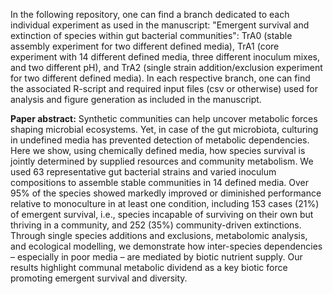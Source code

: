 In the following repository, one can find a branch dedicated to each individual experiment as used in the manuscript: "Emergent survival and extinction of species within gut bacterial communities": 
TrA0 (stable assembly experiment for two different defined media), 
TrA1 (core experiment with 14 different defined media, three different inoculum mixes, and two different pH), and 
TrA2 (single strain addition/exclusion experiment for two different defined media).
In each respective branch, one can find the associated R-script and required input files (csv or otherwise) used for analysis and figure generation as included in the manuscript.

**Paper abstract:**
Synthetic communities can help uncover metabolic forces shaping microbial ecosystems. Yet, in case of the gut microbiota, culturing in undefined media has prevented detection of metabolic dependencies. Here we show, using chemically defined media, how species survival is jointly determined by supplied resources and community metabolism. We used 63 representative gut bacterial strains and varied inoculum compositions to assemble stable communities in 14 defined media. Over 95% of the species showed markedly improved or diminished performance relative to monoculture in at least one condition, including 153 cases (21%) of emergent survival, i.e., species incapable of surviving on their own but thriving in a community, and 252 (35%) community-driven extinctions. Through single species additions and exclusions, metabolomic analysis, and ecological modelling, we demonstrate how inter-species dependencies – especially in poor media – are mediated by biotic nutrient supply. Our results highlight communal metabolic dividend as a key biotic force promoting emergent survival and diversity.
